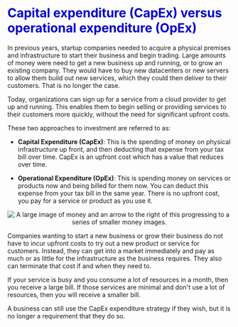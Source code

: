 <h1><strong><span style="color: #0000CD;">Capital expenditure (CapEx) versus operational expenditure (OpEx)</span></strong></h1> 

In previous years, startup companies needed to acquire a physical premises and infrastructure to start their business and begin trading. Large amounts of money were need to get a new business up and running, or to grow an existing company. They would have to buy new datacenters or new servers to allow them build out new services, which they could then deliver to their customers. That is no longer the case. 

Today, organizations can sign up for a service from a cloud provider to get up and running. This enables them to begin selling or providing services to their customers more quickly, without the need for significant upfront costs.

These two approaches to investment are referred to as:

- **Capital Expenditure (CapEx)**: This is the spending of money on physical infrastructure up front, and then deducting that expense from your tax bill over time. CapEx is an upfront cost which has a value that reduces over time.

- **Operational Expenditure (OpEx)**: This is spending money on services or products now and being billed for them now. You can deduct this expense from your tax bill in the same year. There is no upfront cost, you pay for a service or product as you use it.


<p style="text-align:center;"><img src="../Linked_Image_Files/capexvsopex1.png" alt="A large image of money and an arrow to the right of this progressing to a series of smaller money images."></p>



Companies wanting to start a new business or grow their business do not have to incur upfront costs to try out a new product or service for customers. Instead, they can get into a market immediately and pay as much or as little for the infrastructure as the business requires. They also can terminate that cost if and when they need to.

If your service is busy and you consume a lot of resources in a month, then you receive a large bill. If those services are minimal and don't use a lot of resources, then you will receive a smaller bill.

A business can still use the CapEx expenditure strategy if they wish, but it is no longer a requirement that they do so. 